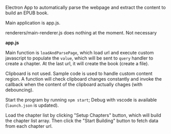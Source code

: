 Electron App to automatically parse the webpage and extract the content to build an EPUB book.

Main application is app.js.

renderers/main-renderer.js does nothing at the moment. Not necessary

**app.js**

Main function is `loadAndParsePage`, which load url and execute custom javascript to populate the `value`, which will be sent to `query` handler to create a chapter. At the last url, it will create the book (create a file).

Clipboard is not used. Sample code is used to handle custom content region.
A function will check clipboard changes constantly and invoke the callback when the content of the clipboard actually chages (with debouncing). 

Start the program by running `npm start`;
Debug with vscode is available (`launch.json` is updated).

Load the chapter list by clicking "Setup Chapters" button, which will build the chapter list array. Then click the "Start Building" button to fetch data from each chapter url.
